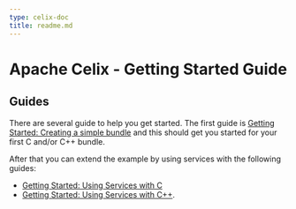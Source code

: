 ```yaml
---
type: celix-doc
title: readme.md
---
```


<!--
Licensed to the Apache Software Foundation (ASF) under one or more
contributor license agreements.  See the NOTICE file distributed with
this work for additional information regarding copyright ownership.
The ASF licenses this file to You under the Apache License, Version 2.0
(the "License"); you may not use this file except in compliance with
the License.  You may obtain a copy of the License at
   
    http://www.apache.org/licenses/LICENSE-2.0

Unless required by applicable law or agreed to in writing, software
distributed under the License is distributed on an "AS IS" BASIS,
WITHOUT WARRANTIES OR CONDITIONS OF ANY KIND, either express or implied.
See the License for the specific language governing permissions and
limitations under the License.
-->

# Apache Celix - Getting Started Guide

## Guides
There are several guide to help you get started. The first guide is [Getting Started: Creating a simple bundle](creating_a_simple_bundle.html) 
and this should get you started for your first C and/or C++ bundle.

After that you can extend the example by using services with the following guides:

 - [Getting Started: Using Services with C](using_services_with_c.html) 
 - [Getting Started: Using Services with C++](using_services_with_cxx.html). 
